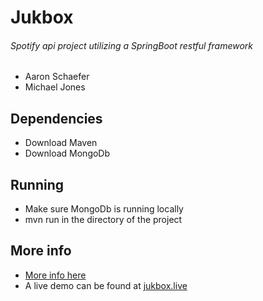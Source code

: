 # Jukbox 
###### *Spotify api project utilizing a SpringBoot restful framework*
* Aaron Schaefer
* Michael Jones

## Dependencies 
* Download Maven
* Download MongoDb

## Running
* Make sure MongoDb is running locally
* mvn run in the directory of the project 



## More info
* [More info here](docs/info.md)
* A live demo can be found at [jukbox.live](http://jukbox.live)

